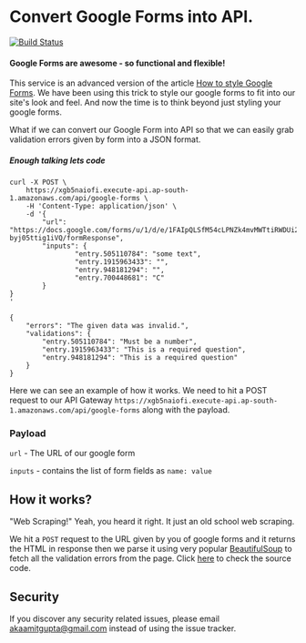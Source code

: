 # Convert Google Forms into API.

[![Build Status](https://travis-ci.org/akaamitgupta/honeypie.svg?branch=master)](https://travis-ci.org/akaamitgupta/honeypie)

#### Google Forms are awesome - so functional and flexible!

This service is an advanced version of the article [How to style Google Forms][1]. We have been using this trick to style our google forms to fit into our site's look and feel. And now the time is to think beyond just styling your google forms.

What if we can convert our Google Form into API so that we can easily grab validation errors given by form into a JSON format.

##### Enough talking lets code
```
curl -X POST \
    https://xgb5naiofi.execute-api.ap-south-1.amazonaws.com/api/google-forms \
    -H 'Content-Type: application/json' \
    -d '{
        "url": "https://docs.google.com/forms/u/1/d/e/1FAIpQLSfM54cLPNZk4mvMWTtiRWDUi2divL2cCtGG-byj05ttig1iVQ/formResponse",
        "inputs": {
                "entry.505110784": "some text",
                "entry.1915963433": "",
                "entry.948181294": "",
                "entry.700448681": "C"
        }
}
'

{
    "errors": "The given data was invalid.",
    "validations": {
        "entry.505110784": "Must be a number",
        "entry.1915963433": "This is a required question",
        "entry.948181294": "This is a required question"
    }
}
```

Here we can see an example of how it works. We need to hit a POST request to our API Gateway `https://xgb5naiofi.execute-api.ap-south-1.amazonaws.com/api/google-forms` along with the payload.

### Payload
`url` - The URL of our google form

`inputs` - contains the list of form fields as `name: value`

## How it works?
"Web Scraping!" Yeah, you heard it right. It just an old school web scraping.

We hit a `POST` request to the URL given by you of google forms and it returns the HTML in response then we parse it using very popular [BeautifulSoup][2] to fetch all the validation errors from the page. Click [here](app.py) to check the source code.


## Security

If you discover any security related issues, please email akaamitgupta@gmail.com instead of using the issue tracker.


[1]:https://morningstudio.com.au/blog/2013/06/how-to-style-google-forms
[2]:https://www.crummy.com/software/BeautifulSoup

